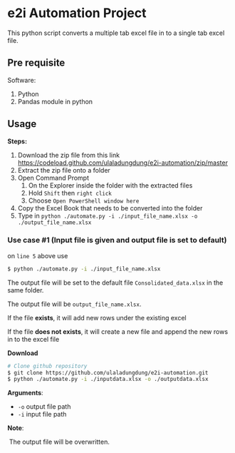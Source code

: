 # e2i Automation Project

This python script converts a multiple tab excel file in to a single tab excel file. 

## Pre requisite

Software:

1. Python
2. Pandas module in python



## Usage

**Steps:**

1. Download the zip file from this link <https://codeload.github.com/ulaladungdung/e2i-automation/zip/master>
2. Extract the zip file onto a folder
3. Open Command Prompt
   1. On the Explorer inside the folder with the extracted files
   2. Hold `Shift` then `right click`
   3. Choose `Open PowerShell window here`
4. Copy the Excel Book that needs to be converted into the folder
5. Type in `python ./automate.py -i ./input_file_name.xlsx -o ./output_file_name.xlsx`



### Use case #1 (Input file is given and output file is set to default)

on `line 5` above use

```bash
$ python ./automate.py -i ./input_file_name.xlsx
```

The output file will be set to the default file `Consolidated_data.xlsx` in the same folder.

The output file will be `output_file_name.xlsx`. 

If the file **exists**, it will add new rows under the existing excel

If the file **does not exists**, it will create a new file and append the new rows in to the excel file

**Download**

```bash
# Clone github repository
$ git clone https://github.com/ulaladungdung/e2i-automation.git
$ python ./automate.py -i ./inputdata.xlsx -o ./outputdata.xlsx
```

**Arguments**: 

- `-o` output file path
- `-i` input file path

**Note**:

​      The output file will be overwritten.

